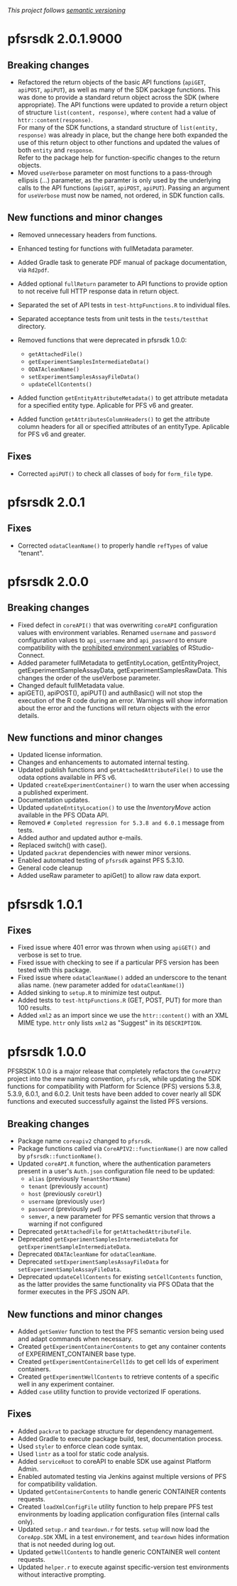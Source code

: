 <!---
 (Keep the following line at the top of this document)
--->
*This project follows [semantic versioning](https://semver.org/)*
<!---
[//]: # (Use the commented section below for news on each release)
[//]: # (# pfsrsdk x.x.x.9000)
[//]: # ( )
[//]: # (## Breaking changes)
[//]: # ( )
[//]: # (## New functions and minor changes)
[//]: # ( )
[//]: # (## Fixes)
--->

# pfsrsdk 2.0.1.9000

## Breaking changes

* Refactored the return objects of the basic API functions (`apiGET`, `apiPOST`,
  `apiPUT`), as well as many of the SDK package functions. This was done to 
  provide a standard return object across the SDK (where appropriate).
  The API functions were updated to provide a return object of structure 
  `list(content, response)`, where `content` had a value of
  `httr::content(response)`.  
  For many of the SDK functions, a standard structure of
  `list(entity, response)` was already in place, but the change here both
  expanded the use of this return object to other functions and updated the 
  values of both `entity` and `response`.  
  Refer to the package help for function-specific changes to the return objects.
* Moved `useVerbose` parameter on most functions to a pass-through ellipsis
  (...) parameter, as the paramter is only used by the underlying calls to the
  API functions (`apiGET`, `apiPOST`, `apiPUT`). Passing an argument for
  `useVerbose` must now be named, not ordered, in SDK function calls.

## New functions and minor changes
* Removed unnecessary headers from functions.
* Enhanced testing for functions with fullMetadata parameter.

* Added Gradle task to generate PDF manual of package documentation, via
  `Rd2pdf`.
* Added optional `fullReturn` parameter to API functions to provide option to
  not receive full HTTP response data in return object.
* Separated the set of API tests in `test-httpFunctions.R` to individual files.
* Separated acceptance tests from unit tests in the `tests/testthat` directory.
* Removed functions that were deprecated in pfsrsdk 1.0.0:
  * `getAttachedFile()`
  * `getExperimentSamplesIntermediateData()`
  * `ODATAcleanName()`
  * `setExperimentSamplesAssayFileData()`
  * `updateCellContents()`
* Added function `getEntityAttributeMetadata()` to get attribute metadata for a specified entity type. Aplicable for PFS v6 and greater.
* Added function `getAttributesColumnHeaders()` to get the attribute column headers for all or specified attributes of an entityType. Aplicable for PFS v6 and greater.
  

## Fixes

* Corrected `apiPUT()` to check all classes of `body` for `form_file` type.

# pfsrsdk 2.0.1

## Fixes

* Corrected `odataCleanName()` to properly handle `refTypes` of value "tenant".

# pfsrsdk 2.0.0

## Breaking changes

* Fixed defect in `coreAPI()` that was overwriting `coreAPI` configuration
  values with environment variables. Renamed `username` and `password`
  configuration values to `api_username` and `api_password` to ensure
  compatibility with the [prohibited environment variables](https://docs.rstudio.com/connect/admin/appendix-configuration.html#Applications.Settings)
  of RStudio-Connect.
* Added parameter fullMetadata to getEntityLocation, getEntityProject,
  getExperimentSampleAssayData, getExperimentSamplesRawData. This changes the
  order of the useVerbose parameter.
* Changed default fullMetadata value.
* apiGET(), apiPOST(), apiPUT() and authBasic() will not stop the execution of 
  the R code during an error. Warnings will show information about the error and
  the functions will return objects with the error details.

## New functions and minor changes

* Updated license information.
* Changes and enhancements to automated internal testing.
* Updated publish functions and `getAttachedAttributeFile()` to use the odata
options available in PFS v6. 
* Updated `createExperimentContainer()` to warn the user when accessing a
published experiment.
* Documentation updates.
* Updated `updateEntityLocation()` to use the *InventoryMove* action available
  in the PFS OData API.
* Removed `# Completed regression for 5.3.8 and 6.0.1` message from tests.  
* Added author and updated author e-mails.
* Replaced switch() with case().
* Updated `packrat` dependencies with newer minor versions.
* Enabled automated testing of `pfsrsdk` against PFS 5.3.10.
* General code cleanup
* Added useRaw parameter to apiGet() to allow raw data export.

# pfsrsdk 1.0.1

## Fixes

* Fixed issue where 401 error was thrown when using `apiGET()` and verbose is
  set to true.
* Fixed issue with checking to see if a particular PFS version has been tested
  with this package.
* Fixed issue where `odataCleanName()` added an underscore to the tenant alias
  name. (new parameter added for `odataCleanName()`)
* Added sinking to `setup.R` to minimize test output.
* Added tests to `test-httpFunctions.R` (GET, POST, PUT) for more than 100
  results.
* Added `xml2` as an import since we use the `httr::content()` with an XML MIME
  type. `httr` only lists `xml2` as "Suggest" in its `DESCRIPTION`.

# pfsrsdk 1.0.0

PFSRSDK 1.0.0 is a major release that completely refactors the `CoreAPIV2`
project into the new naming convention, `pfsrsdk`, while updating the SDK
functions for compatibility with Platform for Science (PFS) versions 5.3.8,
5.3.9, 6.0.1, and 6.0.2. Unit tests have been added to cover nearly all SDK
functions and executed successfully against the listed PFS versions.

## Breaking changes

* Package name `coreapiv2` changed to `pfsrsdk`.
* Package functions called via `CoreAPIV2::functionName()` are now called by
  `pfsrsdk::functionName()`.
* Updated `coreAPI.R` function, where the authentication parameters present in a
  user's `Auth.json` configuration file need to be updated:
  * `alias` (previously `TenantShortName`)
  * `tenant` (previously `account`)
  * `host` (previously `coreUrl`)
  * `username` (previously `user`)
  * `password` (previously `pwd`)
  * `semver`, a new parameter for PFS semantic version that throws a warning if
    not configured
* Deprecated `getAttachedFile` for `getAttachedAttributeFile`.
* Deprecated `getExperimentSamplesIntermediateData` for
  `getExperimentSampleIntermediateData`.
* Deprecated `ODATAcleanName` for `odataCleanName`.
* Deprecated `setExperimentSamplesAssayFileData` for
  `setExperimentSampleAssayFileData`.
* Deprecated `updateCellContents` for existing `setCellContents` function, as
  the latter provides the same functionality via PFS OData that the former
  executes in the PFS JSON API.

## New functions and minor changes

* Added `getSemVer` function to test the PFS semantic version being used and
  adapt commands when necessary.
* Created `getExperimentContainerContents` to get any container contents of
  EXPERIMENT_CONTAINER base type.
* Created `getExperimentContainerCellIds` to get cell Ids of experiment
  containers.
* Created `getExperimentWellContents` to retrieve contents of a specific well in
  any experiment container.
* Added `case` utility function to provide vectorized IF operations.

## Fixes

* Added `packrat` to package structure for dependency management.
* Added Gradle to execute package build, test, documentation process.
* Used `styler` to enforce clean code syntax.
* Used `lintr` as a tool for static code analysis.
* Added `serviceRoot` to coreAPI to enable SDK use against Platform Admin.
* Enabled automated testing via Jenkins against multiple versions of PFS for
  compatibility validation.
* Updated `getContainerContents` to handle generic CONTAINER contents requests.
* Created `loadXmlConfigFile` utility function to help prepare PFS test
  environments by loading application configuration files (internal calls only).
* Updated `setup.r` and `teardown.r` for tests. `setup` will now load the
  `CoreApp.SDK` XML in a test environement, and `teardown` hides information
  that is not needed during log out. 
* Updated `getWellContents` to handle generic CONTAINER well content requests.
* Updated `helper.r` to execute against specific-version test environments
  without interactive prompting.
